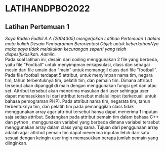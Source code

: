 # LATIHANDPBO2022
## Latihan Pertemuan 1
*Saya Raden Fadhil A.A (2004305) mengerjakan Latihan Pertemuan 1 dalam mata kuliah Desain Pemograman Berorientasi Objek untuk keberkahanNya maka saya tidak melakukan kecurangan seperti yang telah dispesifikasikan. Aamiin.*  
Pada soal latihan ini, desain dari coding menggunakan 2 file yang berbeda, yaitu file "Football" untuk menyimpman enkapsulasi, class dan sebagai mesin dari file umain dan "main" untuk memanggil class dari file "football". Pada file football terdapat 5 attribut, untuk menyimpan nama tim, negara tim, tahun terbentuknya tim, pelatih tim, dan pemain tim. Dimana attribut tersebut akan dipanggil di main dengan menggunakan fungsi get dan atau set. Attribut tersebut akan menerima masukan dari user sehingga user dapat memasukkan isi dari attribut tersebut melalui input (terkecuali untuk bahasa pemograman PHP). Pada attribut nama tim, negarata tim, tahun terbentuknya tim, dan pelatih tim pada pemanggilan class tidak menggunakan array agar attribut tersebut hanya dapat menerima 1 inputan saja setiap attribut. Sedangkan pada attribut pemain tim dalam bahasa C++ dan python , menggunakan variabel yang berbeda dimana variabel tersebut menggunakan array dalam class yang sama. Tujuan dari penggunaan array adalah agar attribut pemain tim dapat menerima inputan lebih dari satu sesuai dengan keingin user ingin memasukkan berapa jumlah pemain yang diinginkan. 
